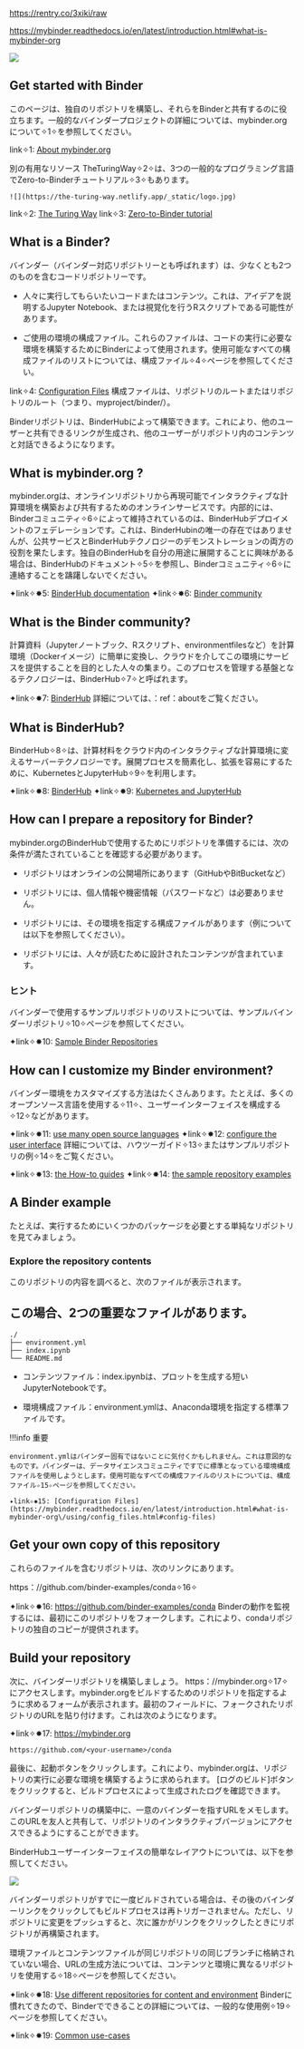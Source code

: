 https://rentry.co/3xiki/raw

https://mybinder.readthedocs.io/en/latest/introduction.html#what-is-mybinder-org

![](https://mybinder.readthedocs.io/en/latest/_static/logo.png)

## Get started with Binder 
このページは、独自のリポジトリを構築し、それらをBinderと共有するのに役立ちます。一般的なバインダープロジェクトの詳細については、‌mybinder.orgについて✧1✧‌を参照してください。

link✧1: [About mybinder.org](https://mybinder.readthedocs.io/en/latest/about/index.html)

別の有用なリソース
TheTuringWay✧2✧‌は、3つの一般的なプログラミング言語で‌Zero-to-Binderチュートリアル✧3✧‌もあります。

	![](https://the-turing-way.netlify.app/_static/logo.jpg)
link✧2: [The Turing Way](https://github.com/alan-turing-institute/the-turing-way)
link✧3: [Zero-to-Binder tutorial](https://the-turing-way.netlify.app/communication/binder/zero-to-binder.html)

## What is a Binder? 
バインダー（バインダー対応リポジトリーとも呼ばれます）は、少なくとも2つのものを含むコードリポジトリーです。

* 人々に実行してもらいたいコードまたはコンテンツ。これは、アイデアを説明するJupyter Notebook、または視覚化を行うRスクリプトである可能性があります。

* ご使用の環境の構成ファイル。これらのファイルは、コードの実行に必要な環境を構築するためにBinderによって使用されます。使用可能なすべての構成ファイルのリストについては、‌構成ファイル✧4✧‌ページを参照してください。

link✧4: [Configuration Files](https://mybinder.readthedocs.io/en/latest/introduction.html#what-is-mybinder-org\/using/config_files.html#config-files)
構成ファイルは、リポジトリのルートまたはリポジトリのルート（つまり、myproject/binder/）。

Binderリポジトリは、BinderHubによって構築できます。これにより、他のユーザーと共有できるリンクが生成され、他のユーザーがリポジトリ内のコンテンツと対話できるようになります。

## What is mybinder.org ? 
mybinder.orgは、オンラインリポジトリから再現可能でインタラクティブな計算環境を構築および共有するためのオンラインサービスです。内部的には、‌Binderコミュニティ✧6✧‌によって維持されているのは、BinderHubデプロイメントのフェデレーションです。これは、BinderHubinの唯一の存在ではありませんが、公共サービスとBinderHubテクノロジーのデモンストレーションの両方の役割を果たします。独自のBinderHubを自分の用途に展開することに興味がある場合は、‌BinderHubのドキュメント✧5✧‌を参照し、‌Binderコミュニティ✧6✧‌に連絡することを躊躇しないでください。

✦link✧✸5: [BinderHub documentation](https://binderhub.readthedocs.io/en/latest)
✦link✧✸6: [Binder community](https://gitter.im/jupyterhub/binder)

## What is the Binder community? 
計算資料（Jupyterノートブック、Rスクリプト、environmentfilesなど）を計算環境（Dockerイメージ）に簡単に変換し、クラウドを介してこの環境にサービスを提供することを目的とした人々の集まり。このプロセスを管理する基盤となるテクノロジーは、‌BinderHub✧7✧‌と呼ばれます。

✦link✧✸7: [BinderHub](https://binderhub.readthedocs.io/en/latest)
詳細については、：ref：aboutをご覧ください。

## What is BinderHub? 
‌BinderHub✧8✧‌は、計算材料をクラウド内のインタラクティブな計算環境に変えるサーバーテクノロジーです。展開プロセスを簡素化し、拡張を容易にするために、‌KubernetesとJupyterHub✧9✧‌を利用します。

✦link✧✸8: [BinderHub](https://binderhub.readthedocs.io/en/latest)
✦link✧✸9: [Kubernetes and JupyterHub](https://z2jh.jupyter.org/)

## How can I prepare a repository for Binder? 
mybinder.orgのBinderHubで使用するためにリポジトリを準備するには、次の条件が満たされていることを確認する必要があります。

* リポジトリはオンラインの公開場所にあります（GitHubやBitBucketなど）

* リポジトリには、個人情報や機密情報（パスワードなど）は必要ありません。

* リポジトリには、その環境を指定する構成ファイルがあります（例については以下を参照してください）。

* リポジトリには、人々が読むために設計されたコンテンツが含まれています。

### ヒント
バインダーで使用するサンプルリポジトリのリストについては、‌サンプルバインダーリポジトリ✧10✧‌ページを参照してください。

✦link✧✸10: [Sample Binder Repositories](https://mybinder.readthedocs.io/en/latest/introduction.html#what-is-mybinder-org\/examples/sample_repos.html)

## How can I customize my Binder environment? 
バインダー環境をカスタマイズする方法はたくさんあります。たとえば、‌多くのオープンソース言語を使用する✧11✧‌、‌ユーザーインターフェイスを構成する✧12✧‌などがあります。

✦link✧✸11: [use many open source languages](https://mybinder.readthedocs.io/en/latest/introduction.html#what-is-mybinder-org\/howto/languages.html)
✦link✧✸12: [configure the user interface](https://mybinder.readthedocs.io/en/latest/introduction.html#what-is-mybinder-org\/howto/user_interface.html)
詳細については、‌ハウツーガイド✧13✧‌または‌サンプルリポジトリの例✧14✧‌をご覧ください。

✦link✧✸13: [the How-to guides](https://mybinder.readthedocs.io/en/latest/introduction.html#what-is-mybinder-org\/howto/index.html)
✦link✧✸14: [the sample repository examples](https://mybinder.readthedocs.io/en/latest/introduction.html#what-is-mybinder-org\/examples/index.html)

## A Binder example 
たとえば、実行するためにいくつかのパッケージを必要とする単純なリポジトリを見てみましょう。

### Explore the repository contents 
このリポジトリの内容を調べると、次のファイルが表示されます。

## この場合、2つの重要なファイルがあります。
```
./
├── environment.yml
├── index.ipynb
└── README.md
```

* コンテンツファイル：index.ipynbは、プロットを生成する短いJupyterNotebookです。

* 環境構成ファイル：environment.ymlは、Anaconda環境を指定する標準ファイルです。

!!!info 重要

	environment.ymlはバインダー固有ではないことに気付くかもしれません。これは意図的なものです。バインダーは、データサイエンスコミュニティですでに標準となっている環境構成ファイルを使用しようとします。使用可能なすべての構成ファイルのリストについては、‌構成ファイル✧15✧‌ページを参照してください。

	✦link✧✸15: [Configuration Files](https://mybinder.readthedocs.io/en/latest/introduction.html#what-is-mybinder-org\/using/config_files.html#config-files)

## Get your own copy of this repository 
これらのファイルを含むリポジトリは、次のリンクにあります。

‌https：//github.com/binder-examples/conda✧16✧‌

✦link✧✸16: https://github.com/binder-examples/conda
Binderの動作を監視するには、最初にこのリポジトリをフォークします。これにより、condaリポジトリの独自のコピーが提供されます。

## Build your repository 
次に、バインダーリポジトリを構築しましょう。 ‌https：//mybinder.org✧17✧‌にアクセスします。mybinder.orgをビルドするためのリポジトリを指定するように求めるフォームが表示されます。最初のフィールドに、フォークされたリポジトリのURLを貼り付けます。これは次のようになります。

✦link✧✸17: https://mybinder.org

```
https://github.com/<your-username>/conda
```

最後に、起動ボタンをクリックします。これにより、mybinder.orgは、リポジトリの実行に必要な環境を構築するように求められます。 [ログのビルド]ボタンをクリックすると、ビルドプロセスによって生成されたログを確認できます。

バインダーリポジトリの構築中に、一意のバインダーを指すURLをメモします。このURLを友人と共有して、リポジトリのインタラクティブバージョンにアクセスできるようにすることができます。

BinderHubユーザーインターフェイスの簡単なレイアウトについては、以下を参照してください。

![](https://mybinder.readthedocs.io/en/latest/_images/mybinder-ui-start.png)

バインダーリポジトリがすでに一度ビルドされている場合は、その後のバインダーリンクをクリックしてもビルドプロセスは再トリガーされません。ただし、リポジトリに変更をプッシュすると、次に誰かがリンクをクリックしたときにリポジトリが再構築されます。

環境ファイルとコンテンツファイルが同じリポジトリの同じブランチに格納されていない場合、URLの生成方法については、‌コンテンツと環境に異なるリポジトリを使用する✧18✧‌ページを参照してください。

✦link✧✸18: [Use different repositories for content and environment](https://mybinder.readthedocs.io/en/latest/introduction.html#what-is-mybinder-org\/howto/external_binder_setup.html#external-binder-setup)
Binderに慣れてきたので、Binderでできることの詳細については、‌一般的な使用例✧19✧‌ページを参照してください。

✦link✧✸19: [Common use-cases](https://mybinder.readthedocs.io/en/latest/introduction.html#what-is-mybinder-org\/using/using.html#using-binder)
